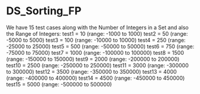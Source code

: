 # DS_Sorting_FP

We have 15 test cases along with the Number of Integers in a Set and also the Range of Integers:
test1 = 10 (range: -1000 to 1000)
test2 = 50 (range: -5000 to 5000)
test3 = 100 (range: -10000 to 10000)
test4 = 250 (range: -25000 to 25000)
test5 = 500 (range: -50000 to 50000)
test6 = 750 (range: -75000 to 75000)
test7 = 1000 (range: -100000 to 100000)
test8 = 1500 (range: -150000 to 150000)
test9 = 2000 (range: -200000 to 200000)
test10 = 2500 (range: -250000 to 250000)
test11 = 3000 (range: -300000 to 300000)
test12 = 3500 (range: -350000 to 350000)
test13 = 4000 (range: -400000 to 400000)
test14 = 4500 (range: -450000 to 450000)
test15 = 5000 (range: -500000 to 500000)
